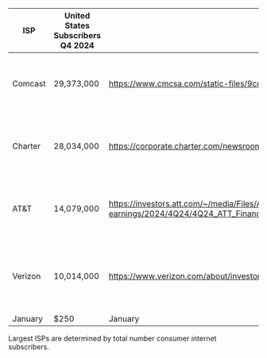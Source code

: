 | ISP    | United States Subscribers Q4 2024 | Source URL | Source Page |
| -------- | ------- | -------- | ------- |
| Comcast  | 29,373,000    | https://www.cmcsa.com/static-files/9cd62cea-91c4-4ad7-a7dc-7eeaaa576c42  | Page 3, Domestic Broadband Residential Customers 4Q24    |
| Charter | 28,034,000     | https://corporate.charter.com/newsroom/charter-announces-fourth-quarter-and-full-year-2024-results  | Single Page, Internet Residential Customers December 31, 2024    |
| AT&T    |  14,079,000   | https://investors.att.com/~/media/Files/A/ATT-IR-V2/financial-reports/quarterly-earnings/2024/4Q24/4Q24_ATT_Financial_and_Operational_Schedules_and_Non_GAAP_Reconciliations.pdf  | Page 8, Total Broadband and DSL Connections 4Q2024   |
| Verizon  | 10,014,000    | https://www.verizon.com/about/investors/quarterly-reports/4q-2024-earnings-business-update  | Page 8, Financial & Operating Information, Total broadband, 4Q2024    |
| January  | $250    | January  | $250    |ee

Largest ISPs are determined by total number consumer internet subscribers.
